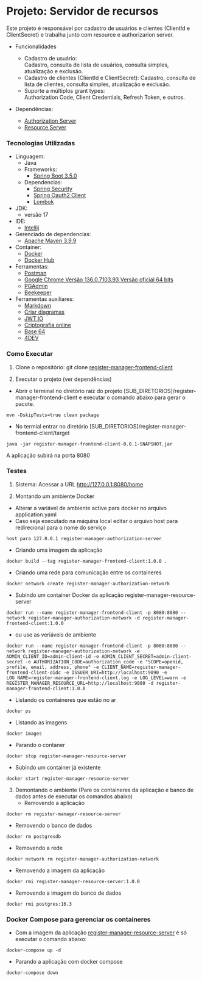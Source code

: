 # Projeto: Servidor de recursos
Este projeto é responsável por cadastro de usuários e clientes (ClientId e ClientSecret) e trabalha junto com resource e authorizarion server.

* Funcionalidades
  * Cadastro de usuário:    
    Cadastro, consulta de lista de usuários, consulta simples, atualização e exclusão.
  * Cadastro de clientes (ClientId e ClientSecret):
    Cadastro, consulta de lista de clientes, consulta simples, atualização e exclusão.
  * Suporte a múltiplos grant types:    
    Authorization Code, Client Credentials, Refresh Token, e outros.

* Dependências:
  * [Authorization Server](https://github.com/alberes/register-manager-authorization-server)
  * [Resource Server](https://github.com/alberes/register-manager-resource-server)

### Tecnologias Utilizadas
* Linguagem:
    * Java
    * Frameworks:
        * [Spring Boot 3.5.0](https://start.spring.io/)
    * Dependencias:
        * [Spring Security](https://docs.spring.io/spring-security/reference/index.html)
        * [Spring Oauth2 Client](https://docs.spring.io/spring-security/reference/servlet/oauth2/client/index.html)
        * [Lombok](https://projectlombok.org/features/)
* JDK:
    * versão 17
* IDE:
    * [Intellij](https://www.jetbrains.com/idea/)
* Gerenciado de dependencias:
    * [Apache Maven 3.9.9](https://maven.apache.org/)
* Container:
    * [Docker](https://www.docker.com/)
    * [Docker Hub](https://hub.docker.com/)
* Ferramentas:
    * [Postman](https://www.postman.com/)
    * [Google Chrome Versão 136.0.7103.93 Versão oficial 64 bits](https://www.google.com/intl/pt-BR/chrome/)
    * [PGAdmin](https://www.pgadmin.org/)
    * [Beekeeper](https://www.beekeeperstudio.io/)
* Ferramentas auxiliares:
    * [Markdown](https://stackedit.io/app#)
    * [Criar diagramas](https://docs.github.com/pt/get-started/writing-on-github/working-with-advanced-formatting/creating-diagrams)
    * [JWT IO](https://jwt.io/)
    * [Criptografia online](https://bcrypt-generator.com/)
    * [Base 64](https://www.base64encode.org/)
    * [4DEV](https://www.4devs.com.br/)

### Como Executar
1. Clone o repositório: git clone [register-manager-frontend-client](https://github.com/alberes/register-manager-frontend-client)

2. Executar o projeto (ver dependências)
- Abrir o terminal no diretório raiz do projeto [SUB_DIRETORIOS]/register-manager-frontend-client e executar o comando abaixo para gerar o pacote.
```
mvn -DskipTests=true clean package
```
- No termial entrar no diretório [SUB_DIRETORIOS]/register-manager-frontend-client/target
```
java -jar register-manager-frontend-client-0.0.1-SNAPSHOT.jar
```

A aplicação subirá na porta 8080

### Testes
1. Sistema:
    Acessar a URL http://127.0.0.1:8080/home

1. Montando um ambiente Docker
- Alterar a variável de ambiente active para docker no arquivo application.yaml
- Caso seja executado na máquina local editar o arquivo host para redirecional para o nome do serviço
```
host para 127.0.0.1 register-manager-authorization-server
```
   <a id="criar-register-manager-frontend-client"></a>
- Criando uma imagem da aplicação
```
docker build --tag register-manager-frontend-client:1.0.0 .
```
- Criando uma rede para comunicação entre os containeres
```
docker network create register-manager-authorization-network
```
- Subindo um container Docker da aplicação register-manager-resource-server
```
docker run --name register-manager-frontend-client -p 8080:8080 --network register-manager-authorization-network -d register-manager-frontend-client:1.0.0
```
- ou use as veriáveis de ambiente
```
docker run --name register-manager-frontend-client -p 8080:8080 --network register-manager-authorization-network -e ADMIN_CLIENT_ID=admin-client-id -e ADMIN_CLIENT_SECRET=admin-client-secret -e AUTHORIZATION_CODE=authorization_code -e "SCOPE=openid, profile, email, address, phone" -e CLIENT_NAME=register-manager-frontend-client-oidc -e ISSUER_URI=http://localhost:9090 -e LOG_NAME=register-manager-frontend-client.log -e LOG_LEVEL=warn -e REGISTER_MANAGER_RESOURCE_URL=http://localhost:9080 -d register-manager-frontend-client:1.0.0
``` 
- Listando os containeres que estão no ar
```
docker ps
``` 
- Listando as imagens
```
docker images
```
- Parando o contaner
```
docker stop register-manager-resource-server
```
- Subindo um container já existente
```
docker start register-manager-resource-server
```
3. Demontando o ambiente (Pare os containeres da aplicação e banco de dados antes de executar os comandos abaixo)
    - Removendo a aplicação
```
docker rm register-manager-resource-server
```
- Removendo o banco de dados
```
docker rm postgresdb
```
- Removendo a rede
```
docker network rm register-manager-authorization-network
```
- Removendo a imagem da aplicação
```
docker rmi register-manager-resource-server:1.0.0
```
- Removendo a imagem do banco de dados
```
docker rmi postgres:16.3
```
### Docker Compose para gerenciar os containeres
- Com a imagem da aplicação [register-manager-resource-server](#criar-register-manager-resource-server) é só executar o comando abaixo:
```   
docker-compose up -d
```
- Parando a aplicação com docker compose
```
docker-compose down
```